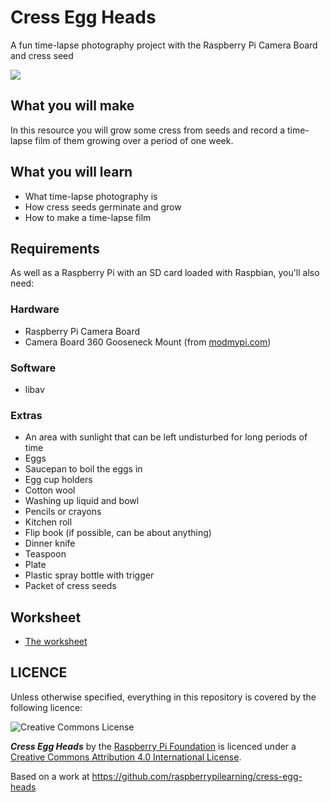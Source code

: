 # Cress Egg Heads

A fun time-lapse photography project with the Raspberry Pi Camera Board and cress seed

![](images/cover.jpg)

## What you will make

In this resource you will grow some cress from seeds and record a time-lapse film of them growing over a period of one week.

## What you will learn

- What time-lapse photography is
- How cress seeds germinate and grow
- How to make a time-lapse film

## Requirements

As well as a Raspberry Pi with an SD card loaded with Raspbian, you'll also need:

### Hardware

- Raspberry Pi Camera Board
- Camera Board 360 Gooseneck Mount (from [modmypi.com](https://www.modmypi.com/flexible-camera-mount))

### Software

- libav

### Extras

- An area with sunlight that can be left undisturbed for long periods of time
- Eggs
- Saucepan to boil the eggs in
- Egg cup holders
- Cotton wool
- Washing up liquid and bowl
- Pencils or crayons
- Kitchen roll
- Flip book (if possible, can be about anything)
- Dinner knife
- Teaspoon
- Plate
- Plastic spray bottle with trigger
- Packet of cress seeds

## Worksheet

- [The worksheet](worksheet.md)

## LICENCE

Unless otherwise specified, everything in this repository is covered by the following licence:

![Creative Commons License](http://i.creativecommons.org/l/by-sa/4.0/88x31.png)

***Cress Egg Heads*** by the [Raspberry Pi Foundation](http://raspberrypi.org) is licenced under a [Creative Commons Attribution 4.0 International License](http://creativecommons.org/licenses/by-sa/4.0/).

Based on a work at https://github.com/raspberrypilearning/cress-egg-heads
